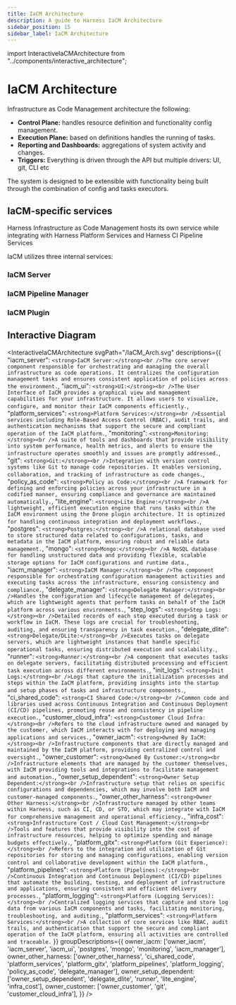 ```yaml
---
title: IaCM Architecture
description: A guide to Harness IaCM Architecture
sidebar_position: 15
sidebar_label: IaCM Architecture
---
```


import InteractiveIaCMArchitecture from "../components/interactive_architecture";

# IaCM Architecture

Infrastructure as Code Management architecture the following:

- **Control Plane:** handles resource definition and functionality config management.
- **Execution Plane:** based on definitions handles the running of tasks.
- **Reporting and Dashboards:** aggregations of system activity and changes.
- **Triggers:** Everything is driven through the API but multiple drivers: UI, git, CLI etc

The system is designed to be extensible with functionality being built through the combination of config and tasks executors. 

## IaCM-specific services

Harness Infrastructure as Code Management hosts its own service while integrating with Harness Platform Services and Harness CI Pipeline Services

IaCM utilizes three internal services:

### IaCM Server

### IaCM Pipeline Manager

### IaCM Plugin

## Interactive Diagram

<InteractiveIaCMArchitecture
    svgPath="/IaCM_Arch.svg"
    descriptions={{
        "iacm_server": `<strong>IaCM Server:</strong><br />The core server component responsible for orchestrating and managing the overall infrastructure as code operations. It centralizes the configuration management tasks and ensures consistent application of policies across the environment.`,
        "iacm_ui": `<strong>UI:</strong><br />The User Interface of IaCM provides a graphical view and management capabilities for your infrastructure. It allows users to visualize, configure, and monitor their IaCM components efficiently.`,
        "platform_services": `<strong>Platform Services:</strong><br />Essential services including Role-Based Access Control (RBAC), audit trails, and authentication mechanisms that support the secure and compliant operation of the IaCM platform.`,
        "monitoring": `<strong>Monitoring:</strong><br />A suite of tools and dashboards that provide visibility into system performance, health metrics, and alerts to ensure the infrastructure operates smoothly and issues are promptly addressed.`,
        "git": `<strong>Git:</strong><br />Integration with version control systems like Git to manage code repositories. It enables versioning, collaboration, and tracking of infrastructure as code changes.`,
        "policy_as_code": `<strong>Policy as Code:</strong><br />A framework for defining and enforcing policies across your infrastructure in a codified manner, ensuring compliance and governance are maintained automatically.`,
        "lite_engine": `<strong>Lite Engine:</strong><br />A lightweight, efficient execution engine that runs tasks within the IaCM environment using the Drone plugin architecture. It is optimized for handling continuous integration and deployment workflows.`,
        "postgres": `<strong>Postgres:</strong><br />A relational database used to store structured data related to configurations, tasks, and metadata in the IaCM platform, ensuring robust and reliable data management.`,
        "mongo": `<strong>Mongo:</strong><br />A NoSQL database for handling unstructured data and providing flexible, scalable storage options for IaCM configurations and runtime data.`,
        "iacm_manager": `<strong>IaCM Manager:</strong><br />The component responsible for orchestrating configuration management activities and executing tasks across the infrastructure, ensuring consistency and compliance.`,
        "delegate_manager": `<strong>Delegate Manager:</strong><br />Handles the configuration and lifecycle management of delegates, which are lightweight agents that perform tasks on behalf of the IaCM platform across various environments.`,
        "step_logs": `<strong>Step Logs:</strong><br />Detailed records of each step executed during a task or workflow in IaCM. These logs are crucial for troubleshooting, auditing, and ensuring transparency in task execution.`,
        "delegate_dlite": `<strong>Delegate/DLite:</strong><br />Executes tasks on delegate servers, which are lightweight instances that handle specific operational tasks, ensuring distributed execution and scalability.`,
        "runner": `<strong>Runner:</strong><br />A component that executes tasks on delegate servers, facilitating distributed processing and efficient task execution across different environments.`,
        "init_logs": `<strong>Init Logs:</strong><br />Logs that capture the initialization processes and steps within the IaCM platform, providing insights into the startup and setup phases of tasks and infrastructure components.`,
        "ci_shared_code": `<strong>CI Shared Code:</strong><br />Common code and libraries used across Continuous Integration and Continuous Deployment (CI/CD) pipelines, promoting reuse and consistency in pipeline execution.`,
        "customer_cloud_infra": `<strong>Customer Cloud Infra:</strong><br />Refers to the cloud infrastructure owned and managed by the customer, which IaCM interacts with for deploying and managing applications and services.`,
        "owner_iacm": `<strong>Owned By IaCM:</strong><br />Infrastructure components that are directly managed and maintained by the IaCM platform, providing centralized control and oversight.`,
        "owner_customer": `<strong>Owned By Customer:</strong><br />Infrastructure elements that are managed by the customer themselves, with IaCM providing tools and integrations to facilitate management and automation.`,
        "owner_setup_dependent": `<strong>Owner Setup Dependent:</strong><br />Infrastructure setup that relies on specific configurations and dependencies, which may involve both IaCM and customer-managed components.`,
        "owner_other_harness": `<strong>Owner Other Harness:</strong><br />Infrastructure managed by other teams within Harness, such as CI, CD, or STO, which may integrate with IaCM for comprehensive management and operational efficiency.`,
        "infra_cost": `<strong>Infrastructure Cost / Cloud Cost Management:</strong><br />Tools and features that provide visibility into the cost of infrastructure resources, helping to optimize spending and manage budgets effectively.`,
        "platform_gitx": `<strong>Platform (Git Experience):</strong><br />Refers to the integration and utilization of Git repositories for storing and managing configurations, enabling version control and collaborative development within the IaCM platform.`,
        "platform_pipelines": `<strong>Platform (Pipelines):</strong><br />Continuous Integration and Continuous Deployment (CI/CD) pipelines that automate the building, testing, and deployment of infrastructure and applications, ensuring consistent and efficient delivery processes.`,
        "platform_logging": `<strong>Platform (Logging Services):</strong><br />Centralized logging services that capture and store log data from various IaCM components and tasks, facilitating monitoring, troubleshooting, and auditing.`,
        "platform_services": `<strong>Platform Services:</strong><br />A collection of core services like RBAC, audit trails, and authentication that support the secure and compliant operation of the IaCM platform, ensuring all activities are controlled and traceable.`
        }}
    groupDescriptions={{
        owner_iacm: ['owner_iacm', 'iacm_server', 'iacm_ui', 'postgres', 'mongo', 'monitoring', 'iacm_manager'],
        owner_other_harness: ['owner_other_harness', 'ci_shared_code', 'platform_services', 'platform_gitx', 'platform_pipelines', 'platform_logging', 'policy_as_code', 'delegate_manager'],
        owner_setup_dependent: ['owner_setup_dependent', 'delegate_dlite', 'runner', 'lite_engine', 'infra_cost'],
        owner_customer: ['owner_customer', 'git', 'customer_cloud_infra'],
    }} />



